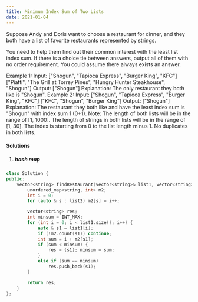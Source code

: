 ```yaml
---
title: Minimum Index Sum of Two Lists
date: 2021-01-04
---
```

Suppose Andy and Doris want to choose a restaurant for dinner, and they both have a list of favorite restaurants represented by strings.

You need to help them find out their common interest with the least list index sum. If there is a choice tie between answers, output all of them with no order requirement. You could assume there always exists an answer.

Example 1:
Input:
["Shogun", "Tapioca Express", "Burger King", "KFC"]
["Piatti", "The Grill at Torrey Pines", "Hungry Hunter Steakhouse", "Shogun"]
Output: ["Shogun"]
Explanation: The only restaurant they both like is "Shogun".
Example 2:
Input:
["Shogun", "Tapioca Express", "Burger King", "KFC"]
["KFC", "Shogun", "Burger King"]
Output: ["Shogun"]
Explanation: The restaurant they both like and have the least index sum is "Shogun" with index sum 1 (0+1).
Note:
The length of both lists will be in the range of [1, 1000].
The length of strings in both lists will be in the range of [1, 30].
The index is starting from 0 to the list length minus 1.
No duplicates in both lists.

#### Solutions


1. ##### hash map

```cpp
class Solution {
public:
    vector<string> findRestaurant(vector<string>& list1, vector<string>& list2) {
        unordered_map<string, int> m2;
        int i = 0;
        for (auto & s : list2) m2[s] = i++;

        vector<string> res;
        int minsum = INT_MAX;
        for (int i = 0; i < list1.size(); i++) {
            auto & s1 = list1[i];
            if (!m2.count(s1)) continue;
            int sum = i + m2[s1];
            if (sum < minsum) {
                res = {s1}; minsum = sum;
            }
            else if (sum == minsum)
                res.push_back(s1);
        }

        return res;
    }
};
```